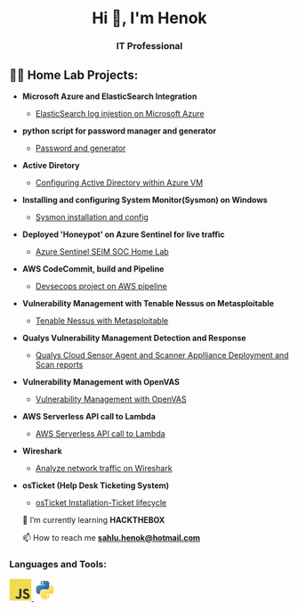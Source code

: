 <h1 align="center">Hi 👋, I'm Henok</h1>
<h3 align="center">IT Professional</h3>

<h3 </h3>
<p align="left">
</p>
<h2>👨‍💻 Home Lab Projects:</h2>

- <b>Microsoft Azure and ElasticSearch Integration</b>  
  - [ElasticSearch log injestion on Microsoft Azure](https://github.com/Hasnake84/Azure-ElasticSearch-Integration)
- <b>python script for password manager and generator</b>
  - [Password and generator](https://github.com/Hasnake84/python-script-password-manager-generator)
- <b>Active Diretory</b>
  - [Configuring Active Directory within Azure VM](https://github.com/Hasnake84/Configuring-Active-Directory-within-Azure-VMs)
- <b>Installing and configuring System Monitor(Sysmon) on Windows</b>
  - [Sysmon installation and config](https://github.com/Hasnake84/Sysmon-Installation-with-Sysmon-config-file)
- <b>Deployed 'Honeypot' on Azure Sentinel for live traffic</b>
  - [Azure Sentinel SEIM SOC Home Lab](https://github.com/Hasnake84/SIEM-Sentinel-SOC-Lab-Project)
- <b>AWS CodeCommit, build and Pipeline</b>
  - [Devsecops project on AWS pipeline](https://github.com/Hasnake84/AWS-CodeCommit-build-Pipeline)
- <b>Vulnerability Management with Tenable Nessus on Metasploitable</b>
  - [Tenable Nessus with Metasploitable](https://github.com/Hasnake84/Tenable-Nessus-Metasploitable)
- <b>Qualys Vulnerability Management Detection and Response</b>
  - [Qualys Cloud Sensor Agent and Scanner Applliance Deployment and Scan reports](https://github.com/Hasnake84/Qualys-VMDR)
- <b>Vulnerability Management with OpenVAS</b>
  - [Vulnerability Management with OpenVAS](https://github.com/Hasnake84/OpenVAS-Vulnerability-Management-project)
- <b>AWS Serverless API call to Lambda</b>
  - [AWS Serverless API call to Lambda](https://github.com/Hasnake84/AWS-Serverless-Lambda)
- <b>Wireshark</b>
  - [Analyze network traffic on Wireshark](https://github.com/Hasnake84/Protocols-on-Wireshark)
- <b>osTicket (Help Desk Ticketing System)</b>
  - [osTicket Installation-Ticket lifecycle](https://github.com/Hasnake84/osTicket-installation/tree/main)











  🌱 I’m currently learning **HACKTHEBOX**

  📫 How to reach me **sahlu.henok@hotmail.com**





<h3 align="left">Languages and Tools:</h3>
<p align="left"> <a href="https://developer.mozilla.org/en-US/docs/Web/JavaScript" target="_blank" rel="noreferrer"> <img src="https://raw.githubusercontent.com/devicons/devicon/master/icons/javascript/javascript-original.svg" alt="javascript" width="40" height="40"/> </a> <a href="https://www.python.org" target="_blank" rel="noreferrer"> <img src="https://raw.githubusercontent.com/devicons/devicon/master/icons/python/python-original.svg" alt="python" width="40" height="40"/> </a> </p>

